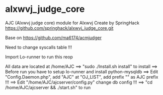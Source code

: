 # alxwvj_judge_core

AJC (Alxwvj judge core) module for Alxwvj
Create by SpringHack
https://github.com/springhack/alxwvj_judge_core.git

Base on https://github.com/ma6174/acmjudger

Need to change syscalls table !!!

Import Lo-runner to run this reop

All data are located at /home/AJC
==> "sudo ./Install.sh install" to install
==> Before run you have to setup lo-runner and install python-mysqldb
==> Edit "Config.Daemon.php", add "AJC" at "OJ_LIST", add prefix "" as AJC prefix !!!
==> Edit "/home/AJC/ajcserver/config.py" change db config !!!
==> "cd /home/AJC/ajcserver && ./start.sh" to run
